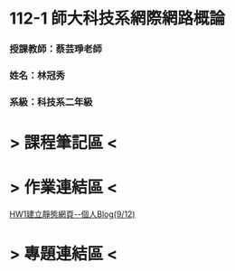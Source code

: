 # 112-1 師大科技系網際網路概論
### 授課教師：蔡芸琤老師
### 姓名：林冠秀
### 系級：科技系二年級

# > 課程筆記區 <
# > 作業連結區 <  
[HW1建立靜態網頁--個人Blog(9/12)](https://jessica936.github.io/Jessica936/)
# > 專題連結區 <
